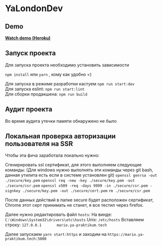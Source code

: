 # YaLondonDev

## Demo

**[Watch demo (Heroku)](https://yamariodev.herokuapp.com/)**

## Запуск проекта

Для запуска проекта необходимо установить зависимости

`npm install` или `yarn` , кому как удобно =)

Для запуска в режиме разработки кастуем `npm run start:dev`  
Для запуска eslint: `npm run start:lint`  
Для сборки продакшена: `npm run build`

## Аудит проекта

Во время аудита утечки памяти обнаружено не было

## Локальная проверка авторизации пользователя на SSR

Чтобы эта фича заработала локально нужно:

Сгенирировать ssl сертификат, для этого выполняем следующие команды:
(Для windows нужно выполнять эти команды через git bash, данная утилита есть если в системе установлен git)
`openssl genrsa -out ./secure/key.pem`
`openssl req -new -key ./secure/key.pem -out ./secure/csr.pem`
`openssl x509 -req -days 9999 -in ./secure/csr.pem -signkey ./secure/key.pem -out ./secure/cert.pem`
`rm ./secure/csr.pem`

После данных действий в папке secure будет расположен сертификат,
Chrome этот серт принимать не станет, я все тестил через firefox.

Далее нужно редактировать файл `hosts`:
На винде: `C:\Windows\System32\drivers\etc\hosts`
Unix: `/etc/hosts`
Вставляем строку: `127.0.0.1       mario.ya-praktikum.tech`

Далее запускаем `yarn start:https` и заходим на `https://mario.ya-praktikum.tech:5000`